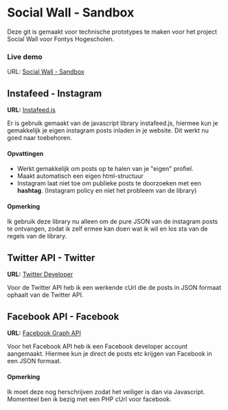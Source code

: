 # Social Wall - Sandbox
Deze git is gemaakt voor technische prototypes te maken voor het project Social Wall voor Fontys Hogescholen.

### Live demo
URL: [Social Wall - Sandbox](https://svenhenderickx.nl/projects/socialwall/)

## Instafeed - Instagram
**URL:** [Instafeed.js](http://instafeedjs.com/)

Er is gebruik gemaakt van de javascript library instafeed.js, hiermee kun je gemakkelijk je eigen instagram posts inladen in je website. Dit werkt nu goed naar toebehoren.

#### Opvattingen
* Werkt gemakkelijk om posts op te halen van je "eigen" profiel.
* Maakt automatisch een eigen html-structuur
* Instagram laat niet toe om publieke posts te doorzoeken met een **hashtag**. (Instagram policy en niet het probleem van de library)

#### Opmerking
Ik gebruik deze library nu alleen om de pure JSON van de instagram posts te ontvangen, zodat ik zelf ermee kan doen wat ik wil en los sta van de regels van de library.

## Twitter API - Twitter
**URL:** [Twitter Developer](https://developer.twitter.com/)

Voor de Twitter API heb ik een werkende cUrl die de posts in JSON formaat ophaalt van de Twitter API.

## Facebook API - Facebook
**URL:** [Facebook Graph API](https://developers.facebook.com/tools/explorer/)

Voor het Facebook API heb ik een Facebook developer account aangemaakt. Hiermee kun je direct de posts etc krijgen van Facebook in een JSON formaat.

#### Opmerking
Ik moet deze nog herschrijven zodat het veiliger is dan via Javascript. Momenteel ben ik bezig met een PHP cUrl voor facebook.
